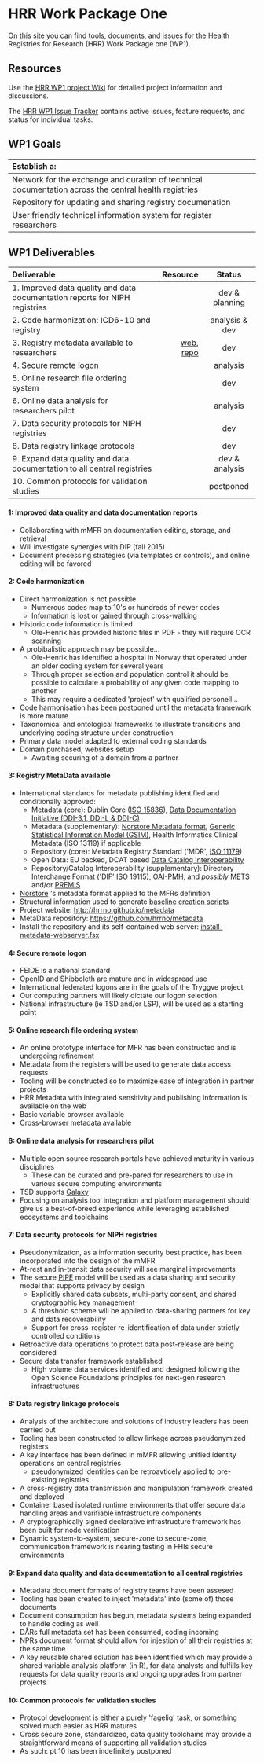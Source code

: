 # HRR Work Package One
On this site you can find tools, documents, and issues for the Health Registries for Research (HRR) Work Package one (WP1).


## Resources

Use the [HRR WP1 project Wiki](https://github.com/hrrno/wp1/wiki) for detailed project information and discussions.

The [HRR WP1 Issue Tracker](https://github.com/hrrno/wp1/issues) contains active issues, feature requests, and status for individual tasks.


## WP1 Goals

| Establish a: |
| :------------|
| Network for the exchange and curation of technical documentation across the central health registries |
| Repository for updating and sharing registry documenation |
| User friendly technical information system for register researchers  |


## WP1 Deliverables

| Deliverable  | Resource  | Status |
| :------------ | ---------------:| :-----:|
| 1. Improved data quality and data documentation reports for NIPH registries |  | dev & planning |
| 2. Code harmonization: ICD6-10 and registry | | analysis & dev |
| 3. Registry metadata available to researchers | [web](http://hrrno.github.io/metadata/), [repo](https://github.com/hrrno/metadata/) | dev |
| 4. Secure remote logon  | | analysis |
| 5. Online research file ordering system | | dev |
| 6. Online data analysis for researchers pilot | | analysis |
| 7. Data security protocols for NIPH registries | |  dev |
| 8. Data registry linkage protocols | | dev |
| 9. Expand data quality and data documentation to all central registries | | dev & analysis  |
| 10. Common protocols for validation studies | | postponed |


#### 1: Improved data quality and data documentation reports

* Collaborating with mMFR on documentation editing, storage, and retrieval
* Will investigate synergies with DIP (fall 2015)
* Document processing strategies (via templates or controls), and online editing will be favored


#### 2: Code harmonization

* Direct harmonization is not possible
  * Numerous codes map to 10's or hundreds of newer codes
  * Information is lost or gained through cross-walking
* Historic code information is limited
  * Ole-Henrik has provided historic files in PDF - they will require OCR scanning
* A probibalistic approach may be possible...
  * Ole-Henrik has identified a hospital in Norway that operated under an older coding system for several years
  * Through proper selection and population control it should be possible to calculate a probability of any given code mapping to another
  * This may require a dedicated 'project' with qualified personell...
* Code harmonisation has been postponed until the metadata framework is more mature
* Taxonomical and ontological frameworks to illustrate transitions and underlying coding structure under construction
* Primary data model adapted to external coding standards
* Domain purchased, websites setup
  * Awaiting securing of a domain from a partner


#### 3: Registry MetaData available


* International standards for metadata publishing identified and conditionally approved:
  * Metadata (core): Dublin Core ([ISO 15836](http://www.iso.org/iso/catalogue_detail.htm?csnumber=52142)), [Data Documentation Initiative (DDI-3.1, DDI-L & DDI-C)](http://www.ddialliance.org/)
  * Metadata (supplementary): [Norstore Metadata format](https://agora.uninett.no/documents/375288/1356920/Norstore+metadata+schema.pdf), [Generic Statistical Information Model (GSIM)](http://www1.unece.org/stat/platform/display/gsim/Generic+Statistical+Information+Model), Health Informatics Clinical Metadata (ISO 13119) if applicable
  * Repository (core): Metadata Registry Standard ('MDR', [ISO 11179](http://en.wikipedia.org/wiki/ISO/IEC_11179))
  * Open Data: EU backed, DCAT based [Data Catalog Interoperability](http://spec.dataportals.org/) 
  * Repository/Catalog Interoperability (supplementary): Directory Interchange Format ('DIF' [ISO 19115](http://www.iso.org/iso/iso_catalogue/catalogue_tc/catalogue_detail.htm?csnumber=53798)), [OAI-PMH](http://www.openarchives.org/OAI/openarchivesprotocol.html), and _possibly_ [METS](http://www.loc.gov/standards/mets/METSPrimerRevised.pdf) and/or [PREMIS](http://www.loc.gov/standards/premis/)
* [Norstore](https://www.norstore.no/services/archive) 's metadata format applied to the MFRs definition
* Structural information used to generate [baseline creation scripts](https://github.com/hrrno/metadata/tree/master/registries/mfr/data/structure)
* Project website: http://hrrno.github.io/metadata
* MetaData repository: https://github.com/hrrno/metadata
* Install the repository and its self-contained web server: [install-metadata-webserver.fsx](https://github.com/hrrno/datamunger/blob/develop/Munger/Scripts/install-metadata-webserver.fsx)


#### 4: Secure remote logon

* FEIDE  is a national standard
* OpenID and Shibboleth are mature and in widespread use
* International federated logons are in the goals of the Tryggve project
* Our computing partners will likely dictate our logon selection
* National infrastructure (ie TSD and/or LSP), will be used as a starting point


#### 5: Online research file ordering system

* An online prototype interface for MFR has been constructed and is undergoing refinement
* Metadata from the registers will be used to generate data access requests
* Tooling will be constructed so to maximize ease of integration in partner projects
* HRR Metadata with integrated sensitivity and publishing information is available on the web
* Basic variable browser available
* Cross-browser metadata available


#### 6: Online data analysis for researchers pilot

* Multiple open source research portals have achieved maturity in various disciplines
  * These can be curated and pre-pared for researchers to use in various secure computing environments
* TSD supports [Galaxy](https://galaxyproject.org/)
* Focusing on analysis tool integration and platform management should give us a best-of-breed experience while leveraging established ecosystems and toolchains


#### 7: Data security protocols for NIPH registries

* Pseudonymization, as a information security best practice, has been incorporated into the design of the mMFR
* At-rest and in-transit data security will see marginal improvements
* The secure [PIPE](http://academypublisher.com/jsw/vol03/no02/jsw03022332.pdf) model will be used as a data sharing and security model that supports privacy by design
  * Explicitly shared data subsets, multi-party consent, and shared cryptographic key management
  * A threshold scheme will be applied to data-sharing partners for key and data recoverability
  * Support for cross-register re-identification of data under strictly controlled conditions
* Retroactive data operations to protect data post-release are being considered
* Secure data transfer framework established
  * High volume data services identified and designed following the Open Science Foundations principles for next-gen research infrastructures 


#### 8: Data registry linkage protocols

* Analysis of the architecture and solutions of industry leaders has been carried out 
* Tooling has been constructed to allow linkage across pseudonymized registers
* A key interface has been defined in mMFR allowing unified identity operations on central registries
  * pseudonymized identities can be retroavticely applied to pre-existing registries
* A cross-registry data transmission and manipulation framework created and deployed
 * Container based isolated runtime environments that offer secure data handling areas and varifiable infrastructure components
 * A cryptographically signed declarative infrastructure framework has been built for node verification
* Dynamic system-to-system, secure-zone to secure-zone, communication framework is nearing testing in FHIs secure environments
 

 
#### 9: Expand data quality and data documentation to all central registries

* Metadata document formats of registry teams have been assesed 
* Tooling has been created to inject 'metadata' into (some of) those documents
* Document consumption has begun, metadata systems being expanded to handle coding as well
* DÅRs full metadata set has been consumed, coding incoming
* NPRs document format should allow for injestion of all their registries at the same time
* A key reusable shared solution has been identified which may provide a shared variable analysis platform (in R), for data analysts and fulfills key requests for data quality reports and ongoing upgrades from partner projects


#### 10: Common protocols for validation studies

* Protocol development is either a purely 'fagelig' task, or something solved much easier as HRR matures
 * Cross secure zone, standardized, data quality toolchains may provide a straightforward means of supporting all validation studies
* As such: pt 10 has been indefinitely postponed





